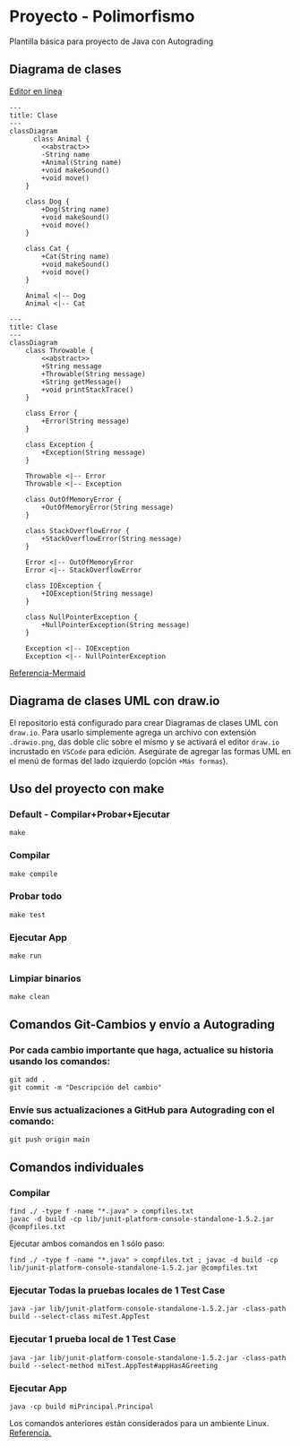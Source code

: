 # Proyecto - Polimorfismo

Plantilla básica para proyecto de Java con Autograding

## Diagrama de clases
[Editor en línea](https://mermaid.live/)
```mermaid
---
title: Clase
---
classDiagram
      class Animal {
        <<abstract>>
        -String name
        +Animal(String name)
        +void makeSound()
        +void move()
    }

    class Dog {
        +Dog(String name)
        +void makeSound()
        +void move()
    }

    class Cat {
        +Cat(String name)
        +void makeSound()
        +void move()
    }

    Animal <|-- Dog
    Animal <|-- Cat
```
```mermaid
---
title: Clase
---
classDiagram
    class Throwable {
        <<abstract>>
        +String message
        +Throwable(String message)
        +String getMessage()
        +void printStackTrace()
    }

    class Error {
        +Error(String message)
    }

    class Exception {
        +Exception(String message)
    }

    Throwable <|-- Error
    Throwable <|-- Exception

    class OutOfMemoryError {
        +OutOfMemoryError(String message)
    }

    class StackOverflowError {
        +StackOverflowError(String message)
    }

    Error <|-- OutOfMemoryError
    Error <|-- StackOverflowError

    class IOException {
        +IOException(String message)
    }

    class NullPointerException {
        +NullPointerException(String message)
    }

    Exception <|-- IOException
    Exception <|-- NullPointerException

```

[Referencia-Mermaid](https://mermaid.js.org/syntax/classDiagram.html)

## Diagrama de clases UML con draw.io
El repositorio está configurado para crear Diagramas de clases UML con ```draw.io```. Para usarlo simplemente agrega un archivo con extensión ```.drawio.png```, das doble clic sobre el mismo y se activará el editor ```draw.io``` incrustado en ```VSCode``` para edición. Asegúrate de agregar las formas UML en el menú de formas del lado izquierdo (opción ```+Más formas```).

## Uso del proyecto con make

### Default - Compilar+Probar+Ejecutar
```
make
```
### Compilar
```
make compile
```
### Probar todo
```
make test
```
### Ejecutar App
```
make run
```
### Limpiar binarios
```
make clean
```
## Comandos Git-Cambios y envío a Autograding

### Por cada cambio importante que haga, actualice su historia usando los comandos:
```
git add .
git commit -m "Descripción del cambio"
```
### Envíe sus actualizaciones a GitHub para Autograding con el comando:
```
git push origin main
```
## Comandos individuales
### Compilar

```
find ./ -type f -name "*.java" > compfiles.txt
javac -d build -cp lib/junit-platform-console-standalone-1.5.2.jar @compfiles.txt
```
Ejecutar ambos comandos en 1 sólo paso:

```
find ./ -type f -name "*.java" > compfiles.txt ; javac -d build -cp lib/junit-platform-console-standalone-1.5.2.jar @compfiles.txt
```


### Ejecutar Todas la pruebas locales de 1 Test Case

```
java -jar lib/junit-platform-console-standalone-1.5.2.jar -class-path build --select-class miTest.AppTest
```
### Ejecutar 1 prueba local de 1 Test Case

```
java -jar lib/junit-platform-console-standalone-1.5.2.jar -class-path build --select-method miTest.AppTest#appHasAGreeting
```
### Ejecutar App
```
java -cp build miPrincipal.Principal
```
Los comandos anteriores están considerados para un ambiente Linux. [Referencia.](https://www.baeldung.com/junit-run-from-command-line)
